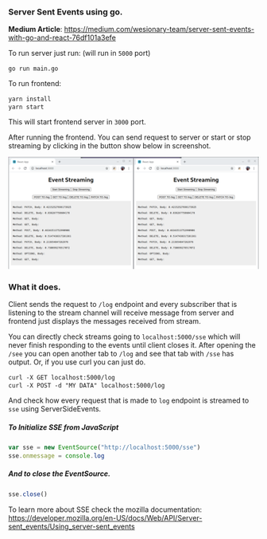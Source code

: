 ### Server Sent Events using go.

**Medium Article**: https://medium.com/wesionary-team/server-sent-events-with-go-and-react-76df101a3efe

To run server just run: (will run in `5000`  port)
```
go run main.go
```

To run frontend:
```
yarn install
yarn start
```

This will start frontend server in `3000` port. 

After running the frontend. You can send request to server or start or stop streaming by clicking in the button show below in screenshot.

![Screenshot](sc.png)


### What it does.
Client sends the request to `/log` endpoint and every subscriber that is listening to the stream channel will receive message from server and frontend just displays the messages received from stream. 

You can directly check streams going to `localhost:5000/sse` which will never finish responding to the events until client closes it. After opening the `/see` you can open another tab to `/log` and see that tab with `/sse` has output. Or, if you use curl you can just do.
```
curl -X GET localhost:5000/log
curl -X POST -d "MY DATA" localhost:5000/log
```
And check how every request that is made to `log` endpoint is streamed to `sse` using ServerSideEvents.

##### To Initialize SSE from JavaScript
```js
var sse = new EventSource("http://localhost:5000/sse")
sse.onmessage = console.log 
```
##### And to close the EventSource.
```js
sse.close()
```

To learn more about SSE check the mozilla documentation: https://developer.mozilla.org/en-US/docs/Web/API/Server-sent_events/Using_server-sent_events

